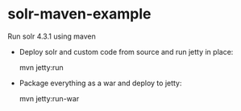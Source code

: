 solr-maven-example
==================

Run solr 4.3.1 using maven

* Deploy solr and custom code from source and run jetty in place:

    mvn jetty:run

* Package everything as a war and deploy to jetty:

  mvn jetty:run-war



